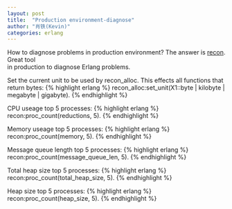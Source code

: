 ```yaml
---
layout: post
title:  "Production environment-diagnose"
author: "肖铁(Kevin)"
categories: erlang
---
```


How to diagnose problems in production environment? The answer is [recon](https://github.com/ferd/recon). Great tool  
 in production to diagnose Erlang problems.  


Set the current unit to be used by recon_alloc. This effects all functions that return bytes:
{% highlight erlang %}
recon_alloc:set_unit(X1::byte | kilobyte | megabyte | gigabyte).
{% endhighlight %}


CPU useage top 5 processes:
{% highlight erlang %}
recon:proc_count(reductions, 5).
{% endhighlight %}


Memory useage top 5 processes:
{% highlight erlang %}
recon:proc_count(memory, 5).
{% endhighlight %}


Message queue length top 5 processes:
{% highlight erlang %}
recon:proc_count(message_queue_len, 5).
{% endhighlight %}


Total heap size top 5 processes:
{% highlight erlang %}
recon:proc_count(total_heap_size, 5).
{% endhighlight %}


Heap size top 5 processes:
{% highlight erlang %}
recon:proc_count(heap_size, 5).
{% endhighlight %}